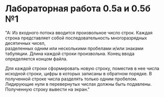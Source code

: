 # Лабораторная работа 0.5а и 0.5б №1

"А: Из входного потока вводится произвольное число строк. 
Каждая строка представляет собой последовательность 
многоразрядных десятичных чисел,  
разделенных одним или несколькими пробелами 
и/или знаками табуляции. 
Длина каждой строки произвольна. Конец ввода 
определяется концом файла.

Для каждой строки сформировать новую строку, 
поместив в нее числа исходной строки, цифры в которых 
записаны в обратном порядке. В полученной строке 
числа разделять только одним пробелом. 
Лидирующие нули в перевернутых числах должны быть 
подавлены. Полученную строку вывести на экран."